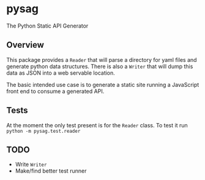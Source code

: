 # pysag
The Python Static API Generator

## Overview
This package provides a `Reader` that will parse a directory for yaml files and
generate python data structures. There is also a `Writer` that will dump this
data as JSON into a web servable location.

The basic intended use case is to generate a static site running a JavaScript
front end to consume a generated API.

## Tests
At the moment the only test present is for the `Reader` class. To test it run
`python -m pysag.test.reader`

## TODO
* Write `Writer`
* Make/find better test runner
